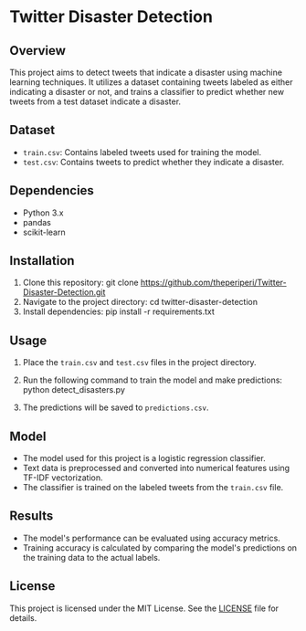 # Twitter Disaster Detection

## Overview
This project aims to detect tweets that indicate a disaster using machine learning techniques. It utilizes a dataset containing tweets labeled as either indicating a disaster or not, and trains a classifier to predict whether new tweets from a test dataset indicate a disaster.

## Dataset
- `train.csv`: Contains labeled tweets used for training the model.
- `test.csv`: Contains tweets to predict whether they indicate a disaster.

## Dependencies
- Python 3.x
- pandas
- scikit-learn

## Installation
1. Clone this repository:
git clone https://github.com/theperiperi/Twitter-Disaster-Detection.git
2. Navigate to the project directory:
cd twitter-disaster-detection
3. Install dependencies:
pip install -r requirements.txt


## Usage
1. Place the `train.csv` and `test.csv` files in the project directory.
2. Run the following command to train the model and make predictions:
python detect_disasters.py

3. The predictions will be saved to `predictions.csv`.

## Model
- The model used for this project is a logistic regression classifier.
- Text data is preprocessed and converted into numerical features using TF-IDF vectorization.
- The classifier is trained on the labeled tweets from the `train.csv` file.

## Results
- The model's performance can be evaluated using accuracy metrics.
- Training accuracy is calculated by comparing the model's predictions on the training data to the actual labels.

## License
This project is licensed under the MIT License. See the [LICENSE](LICENSE) file for details.
